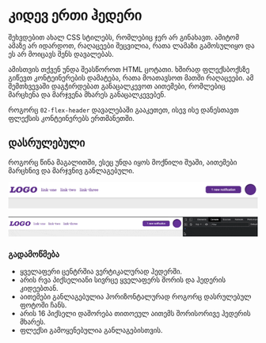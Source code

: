 # კიდევ ერთი ჰედერი

შეხვდებით ახალ CSS სტილებს, რომლებიც ჯერ არ გინახავთ. ამიტომ ამაზე არ იდარდოთ, რაღაცეები შეცვილია, რათა ლამაზი გამოსულიყო და ეს არ მოიცავს შენს დავალებას.

ამისთვის თქვენ უნდა შეასწოროთ HTML ცოტათი. ხშირად ფლექსბოქსზე გიწევთ კონტეინერების დამატება, რათა მოათავსოთ მათში რაღაცეები. ამ შემთხვევაში დაგჭირდებათ განაცალკევოთ აითემები, რომლებიც მარცხენა და მარჯვენა მხარეს განაცალკევებენ.

როგორც `02-flex-header` დავალებაში გააკეთეთ, ისევ ისე დანესთავთ ფლექსის კონტეინერებს ერთმანეთში.

## დასრულებული

როგორც წინა მაგალითში, ესეც უნდა იყოს მოქნილი შუაში, აითემები მარცხნივ და მარჯვნივ განლაგებული.

![dasrulebuli](./dasrulebuli.png)

![dasrulebuli](./dasrulebuli.gif)

### გადამოწმება
- ყველაფერი ცენტრშია ვერტიკალურად ჰედერში.
- არის რვა პიქსელიანი სივრცე ყველაფერს შორის და ჰედერის კიდეებთან.
- აითემები განლაგებულია ჰორიზონტალურად როგორც დასრულებულ ფოტოში ჩანს.
- არის 16 პიქსელი დაშორება თითოეულ აითემს შორისორივე ჰედერის მხარეს.
- ფლექსი გამოყენებულია განლაგებისთვის.
